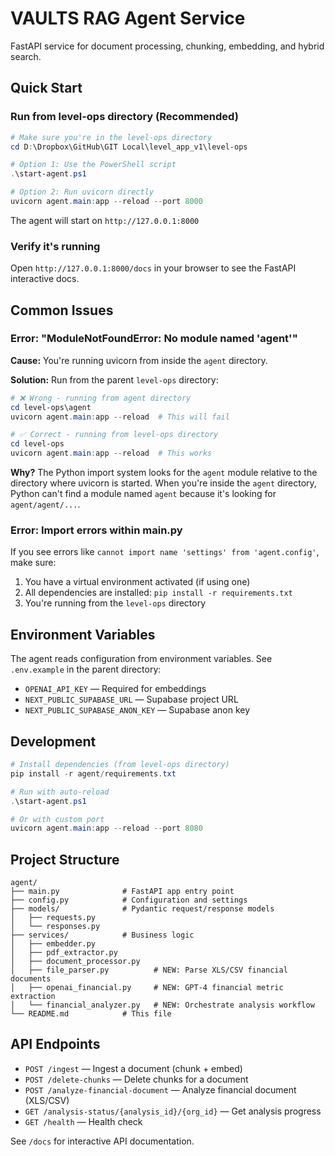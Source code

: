 # VAULTS RAG Agent Service

FastAPI service for document processing, chunking, embedding, and hybrid search.

## Quick Start

### Run from level-ops directory (Recommended)

```powershell
# Make sure you're in the level-ops directory
cd D:\Dropbox\GitHub\GIT Local\level_app_v1\level-ops

# Option 1: Use the PowerShell script
.\start-agent.ps1

# Option 2: Run uvicorn directly
uvicorn agent.main:app --reload --port 8000
```

The agent will start on `http://127.0.0.1:8000`

### Verify it's running

Open `http://127.0.0.1:8000/docs` in your browser to see the FastAPI interactive docs.

## Common Issues

### Error: "ModuleNotFoundError: No module named 'agent'"

**Cause:** You're running uvicorn from inside the `agent` directory.

**Solution:** Run from the parent `level-ops` directory:

```powershell
# ❌ Wrong - running from agent directory
cd level-ops\agent
uvicorn agent.main:app --reload  # This will fail

# ✅ Correct - running from level-ops directory
cd level-ops
uvicorn agent.main:app --reload  # This works
```

**Why?** The Python import system looks for the `agent` module relative to the directory where uvicorn is started. When you're inside the `agent` directory, Python can't find a module named `agent` because it's looking for `agent/agent/...`.

### Error: Import errors within main.py

If you see errors like `cannot import name 'settings' from 'agent.config'`, make sure:

1. You have a virtual environment activated (if using one)
2. All dependencies are installed: `pip install -r requirements.txt`
3. You're running from the `level-ops` directory

## Environment Variables

The agent reads configuration from environment variables. See `.env.example` in the parent directory:

- `OPENAI_API_KEY` — Required for embeddings
- `NEXT_PUBLIC_SUPABASE_URL` — Supabase project URL
- `NEXT_PUBLIC_SUPABASE_ANON_KEY` — Supabase anon key

## Development

```powershell
# Install dependencies (from level-ops directory)
pip install -r agent/requirements.txt

# Run with auto-reload
.\start-agent.ps1

# Or with custom port
uvicorn agent.main:app --reload --port 8080
```

## Project Structure

```
agent/
├── main.py              # FastAPI app entry point
├── config.py            # Configuration and settings
├── models/              # Pydantic request/response models
│   ├── requests.py
│   └── responses.py
├── services/            # Business logic
│   ├── embedder.py
│   ├── pdf_extractor.py
│   ├── document_processor.py
│   ├── file_parser.py          # NEW: Parse XLS/CSV financial documents
│   ├── openai_financial.py     # NEW: GPT-4 financial metric extraction
│   └── financial_analyzer.py   # NEW: Orchestrate analysis workflow
└── README.md            # This file
```

## API Endpoints

- `POST /ingest` — Ingest a document (chunk + embed)
- `POST /delete-chunks` — Delete chunks for a document
- `POST /analyze-financial-document` — Analyze financial document (XLS/CSV)
- `GET /analysis-status/{analysis_id}/{org_id}` — Get analysis progress
- `GET /health` — Health check

See `/docs` for interactive API documentation.
